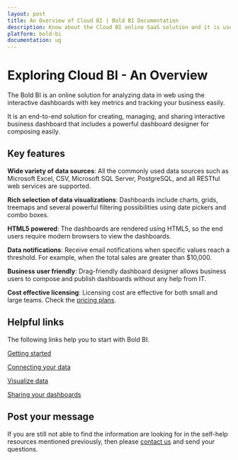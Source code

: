 ```yaml
---
layout: post
title: An Overview of Cloud BI | Bold BI Documentation 
description: Know about the Cloud BI online SaaS solution and it is used for creating, managing and sharing interactive business dashboards.
platform: bold-bi
documentation: ug
---
```


# Exploring Cloud BI - An Overview

The Bold BI is an online solution for analyzing data in web using the interactive dashboards with key metrics and tracking your business easily.

It is an end-to-end solution for creating, managing, and sharing interactive business dashboard that includes a powerful dashboard designer for composing easily.

## Key features

**Wide variety of data sources**: All the commonly used data sources such as Microsoft Excel, CSV, Microsoft SQL Server, PostgreSQL, and all RESTful web services are supported.

**Rich selection of data visualizations**: Dashboards include charts, grids, treemaps and several powerful filtering possibilities using date pickers and combo boxes.

**HTML5 powered**: The dashboards are rendered using HTML5, so the end users require modern browsers to view the dashboards.

**Data notifications**: Receive email notifications when specific values reach a threshold. For example, when the total sales are greater than $10,000.

**Business user friendly**: Drag-friendly dashboard designer allows business users to compose and publish dashboards without any help from IT.

**Cost effective licensing**: Licensing cost are effective for both small and large teams. Check the [pricing plans](https://www.boldbi.com/pricing).

## Helpful links

The following links help you to start with Bold BI.

[Getting started](/cloud-bi/getting-started/bold-bi-walk-through/)

[Connecting your data](/cloud-bi/working-with-data-source/data-connectors/)

[Visualize data](/cloud-bi/visualizing-data/visualization-widgets/column-chart/)

[Sharing your dashboards](/cloud-bi/managing-resources/manage-dashboards/share-dashboards/)

## Post your message
If you are still not able to find the information are looking for in the self-help resources mentioned previously, then please [contact us](https://www.boldbi.com/contact) and send your questions.